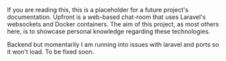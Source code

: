 

If you are reading this, this is a placeholder for a future project's documentation. Upfront is a web-based chat-room that uses Laravel's websockets and Docker containers. The aim of this project, as most others here,
is to showcase personal knowledge regarding these technologies.


Backend but momentarily I am running into issues with laravel and ports so it won't load. To be fixed soon.

